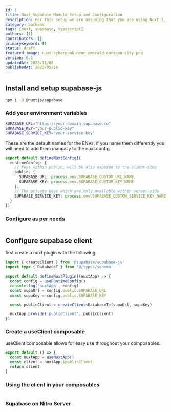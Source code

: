 ```yaml
---
id: 1
title: Nuxt Supabase Module Setup and Configuration
description: For this setup we are assuming that you are using Nuxt 3, Typescript and supabase-js.
category: backend
tags: [nuxt, supabase, typescript]
authors: [1]
contributors: []
primaryKeyword: []
status: draft
featured_image: nuxt-cyberpunk-neon-emerald-cartoon-city.png
version: 0.1
updatedAt: 2023/11/08
publishedAt: 2023/05/16
---
```


## Install and setup supabase-js

```bash
npm i -D @nuxtjs/supabase
```

### Add your environment variables

```bash
SUPABASE_URL="https://your-domain.supabase.co"
SUPABASE_KEY="your-public-key"
SUPABASE_SERVICE_KEY="your-service-key"
```

These are the default names for the ENVs, if you name them differently you will need to add them
manually to the nuxt.config

```ts
export default defineNuxtConfig({
  runtimeConfig: {
    // Keys within public, will be also exposed to the client-side
    public: {
      SUPABASE_URL: process.env.SUPABASE_CUSTOM_URL_NAME,
      SUPABASE_KEY: process.env.SUPABASE_CUSTOM_KEY_NAME
    },
    // The private keys which are only available within server-side
    SUPABASE_SERVICE_KEY: process.env.SUPABASE_CUSTOM_SERVICE_KEY_NAME
  }
})
```

### Configure as per needs

```ts

```

## Configure supabase client

first create a nuxt plugin with the following

```ts
import { createClient } from '@supabase/supabase-js'
import type { DatabaseT } from '@/types/schema'

export default defineNuxtPlugin((nuxtApp) => {
  const config = useRuntimeConfig()
  console.log('nuxtApp', config)
  const supaUrl = config.public.SUPABASE_URL
  const supaKey = config.public.SUPABASE_KEY

  const publicClient = createClient<DatabaseT>(supaUrl, supaKey)

  nuxtApp.provide('publicClient', publicClient)
})
```

### Create a useClient composable

useClient composable allows for easy use throughout your composables.

```ts
export default () => {
  const nuxtApp = useNuxtApp()
  const client = nuxtApp.$publicClient
  return client
}
```

### Using the client in your composables

```ts

```

### Supabase on Nitro Server

```ts

```
